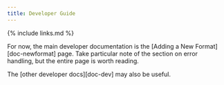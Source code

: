 ```yaml
---
title: Developer Guide
---
```


{% include links.md %}

For now, the main developer documentation is the
[Adding a New Format][doc-newformat] page.  Take particular note of the
section on error handling, but the entire page is worth reading.

The [other developer docs][doc-dev] may also be useful.
